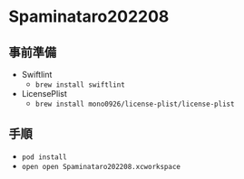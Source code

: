 # Spaminataro202208

## 事前準備
- Swiftlint
    - ```brew install swiftlint```
- LicensePlist
    - ```brew install mono0926/license-plist/license-plist```

## 手順
- ```pod install```
- ```open open Spaminataro202208.xcworkspace```
